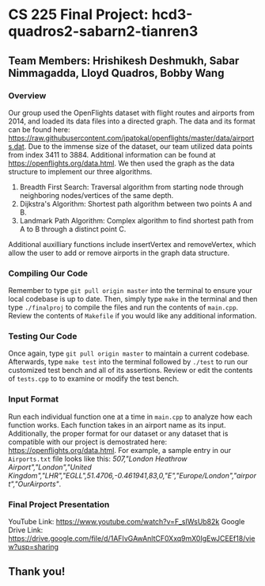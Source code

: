 # CS 225 Final Project: hcd3-quadros2-sabarn2-tianren3
## Team Members: Hrishikesh Deshmukh, Sabar Nimmagadda, Lloyd Quadros, Bobby Wang

### Overview
Our group used the OpenFlights dataset with flight routes and airports from 2014, and loaded its data files into a directed graph.  The data and its format can be found here: https://raw.githubusercontent.com/jpatokal/openflights/master/data/airports.dat.  Due to the immense size of the dataset, our team utilized data points from index 3411 to 3884.  Additional information can be found at https://openflights.org/data.html.  We then used the graph as the data structure to implement our three algorithms.  

1. Breadth First Search: Traversal algorithm from starting node through neighboring nodes/vertices of the same depth.
2. Dijkstra's Algorithm: Shortest path algorithm between two points A and B.
3. Landmark Path Algorithm: Complex algorithm to find shortest path from A to B through a distinct point C.

Additional auxilliary functions include insertVertex and removeVertex, which allow the user to add or remove airports in the graph data structure.

### Compiling Our Code
Remember to type `git pull origin master` into the terminal to ensure your local codebase is up to date.  Then, simply type `make` in the terminal and then type `./finalproj` to compile the files and run the contents of `main.cpp`.  Review the contents of `Makefile` if you would like any additional information.

### Testing Our Code
Once again, type `git pull origin master` to maintain a current codebase.  Afterwards, type `make test` into the terminal followed by `./test` to run our customized test bench and all of its assertions.  Review or edit the contents of `tests.cpp` to to examine or modify the test bench.

### Input Format
Run each individual function one at a time in `main.cpp` to analyze how each function works.  Each function takes in an airport name as its input.  Additionally, the proper format for our dataset or any dataset that is compatible with our project is demostrated here: https://openflights.org/data.html.  For example, a sample entry in our `Airports.txt` file looks like this: *507,"London Heathrow Airport","London","United Kingdom","LHR","EGLL",51.4706,-0.461941,83,0,"E","Europe/London","airport","OurAirports"*.

### Final Project Presentation
YouTube Link: https://www.youtube.com/watch?v=F_sIWsUb82k
Google Drive Link: https://drive.google.com/file/d/1AFIvGAwAnltCF0Xxq9mX0IgEwJCEEf18/view?usp=sharing

## Thank you!

